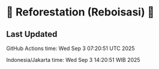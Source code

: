 
# 🌳 Reforestation (Reboisasi) 🌲

## Last Updated

GitHub Actions time: Wed Sep  3 07:20:51 UTC 2025

Indonesia/Jakarta time: Wed Sep  3 14:20:51 WIB 2025
